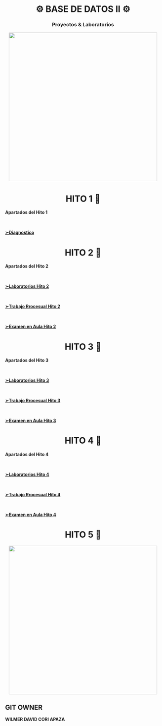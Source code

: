 
<div align="center">
  <h1>⚙️ BASE DE DATOS II ⚙️</h1>
  <h3>Proyectos & Laboratorios</h3>
</div>

<p align="center">
  <img src="https://media.giphy.com/media/26tn33aiTi1jkl6H6/giphy.gif" width="480">
</p>

<div align="center">
  <h1>
    <span id="hito1">HITO 1</span> 🎯
  </h1>
</div>


**Apartados del Hito 1**

**<A href="https://github.com/WilmerDav/Base-de-datos-II/tree/main/hito1"> <br></br>➢Diagnostico </A>**

<div align="center">
  <h1>
    <span id="hito2">HITO 2</span> 🎯
  </h1>
</div>


**Apartados del Hito 2**

**<A href="https://github.com/WilmerDav/Base-de-datos-II/tree/main/hito2"> <br></br> ➢Laboratorios Hito 2 </A>**

**<A href="https://github.com/WilmerDav/Base-de-datos-II/tree/main/hito2_procesual"> <br></br> ➢Trabajo Rrocesual Hito 2 </A>**

**<A href="https://github.com/WilmerDav/Base-de-datos-II/blob/main/hito2_procesual/EvaluacionProcesual_Gupal_Aula.sql"> <br></br> ➢Examen en Aula Hito 2 </A>**

<div align="center">
  <h1>
    <span id="hito3">HITO 3</span> 🎯
  </h1>
</div>


**Apartados del Hito 3**


**<A href="https://github.com/WilmerDav/Base-de-datos-II/tree/main/HIto3/Laboratorios"> <br></br> ➢Laboratorios Hito 3 </A>**

**<A href="https://github.com/WilmerDav/Base-de-datos-II/tree/main/HIto3/Evalucion%20Procesual"> <br></br> ➢Trabajo Rrocesual Hito 3 </A>**

**<A href="https://github.com/WilmerDav/Base-de-datos-II/tree/main/HIto3/EvaluacionContinua"> <br></br> ➢Examen en Aula Hito 3 </A>**

<div align="center">
  <h1>
    <span id="hito4">HITO 4</span> 🎯
  </h1>
</div>


**Apartados del Hito 4**


**<A href="https://github.com/WilmerDav/Base-de-datos-II/tree/main/Hito4/Laboratorios"> <br></br> ➢Laboratorios Hito 4 </A>**

**<A href="https://github.com/WilmerDav/Base-de-datos-II/tree/main/Hito4/Defenza%20Hito%204"> <br></br> ➢Trabajo Rrocesual Hito 4 </A>**

**<A href="https://github.com/WilmerDav/Base-de-datos-II/tree/main/Hito4/Evaluacion%20en%20Aula"> <br></br> ➢Examen en Aula Hito 4 </A>**


<div align="center">
  <h1>
    <span id="hito5">HITO 5</span> 🎯
  </h1>
</div>


<p align="center">
  <img src="https://media.giphy.com/media/KzeZ3OXHoSDVZH9cmy/giphy.gif" width="480">
</p>




## GIT OWNER

**WILMER DAVID CORI APAZA**




